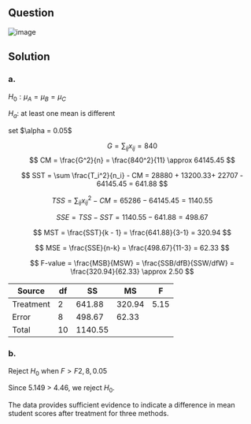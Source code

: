 ## Question

![image](https://github.com/user-attachments/assets/666d6e42-539b-4e7d-a5f7-78945d26747c)

## Solution

### a.

$H_0: \mu_A = \mu_B = \mu_C$

$H_a$: at least one mean is different

set $\alpha = 0.05\$

$$
G = \sum_{ij}x_{ij} = 840 
$$
$$
CM = \frac{G^2}{n} = \frac{840^2}{11} \approx 64145.45
$$

$$
SST = \sum \frac{T_i^2}{n_i} - CM = 28880 + 13200.33+ 22707 - 64145.45 = 641.88
$$

$$
TSS = \sum_{ij} x_{ij}^2 - CM = 65286 - 64145.45 = 1140.55
$$

$$
SSE = TSS - SST = 1140.55 - 641.88 = 498.67
$$

$$
MST = \frac{SST}{k - 1} = \frac{641.88}{3-1} = 320.94
$$

$$
MSE = \frac{SSE}{n-k} = \frac{498.67}{11-3} = 62.33
$$

$$
F-value = \frac{MSB}{MSW} = \frac{SSB/dfB}{SSW/dfW} = \frac{320.94}{62.33} \approx 2.50
$$

| Source     | df  | SS         | MS         | F       |
|------------|-----|------------|------------|---------|
| Treatment  | $2$ | $641.88$   | $320.94$   | $5.15$  |
| Error      | $8$ | $498.67$   | $62.33$    |         |
| Total      | $10$| $1140.55$  |            |         |

### b.

Reject $H_0$ when $F>F{2,8,0.05}$

Since 5.149 > 4.46, we reject $H_0$. 

The data provides sufficient evidence to indicate a difference in mean student scores after treatment for three methods.

